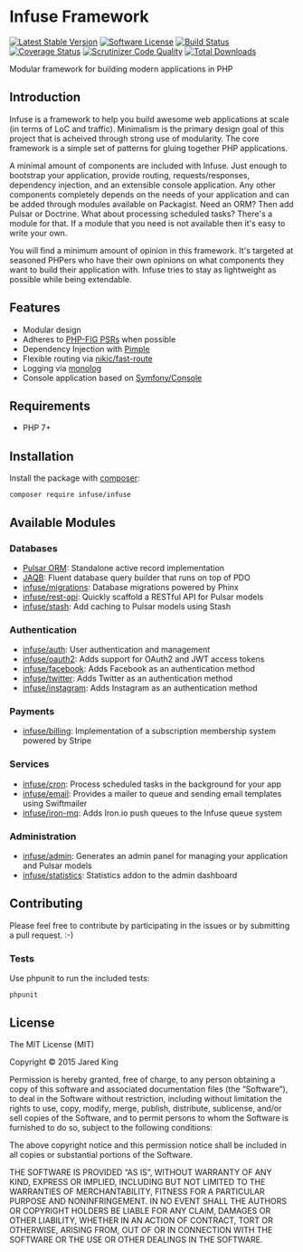 Infuse Framework
================

[![Latest Stable Version](https://poser.pugx.org/infuse/infuse/v/stable.svg?style=flat)](https://packagist.org/packages/infuse/infuse)
[![Software License](https://img.shields.io/badge/license-MIT-brightgreen.svg?style=flat)](LICENSE)
[![Build Status](https://travis-ci.org/infusephp/infuse.svg?branch=master&style=flat)](https://travis-ci.org/infusephp/infuse)
[![Coverage Status](https://coveralls.io/repos/infusephp/infuse/badge.svg?style=flat)](https://coveralls.io/r/infusephp/infuse)
[![Scrutinizer Code Quality](https://scrutinizer-ci.com/g/infusephp/infuse/badges/quality-score.png?b=master)](https://scrutinizer-ci.com/g/infusephp/infuse/?branch=master)
[![Total Downloads](https://poser.pugx.org/infuse/infuse/downloads.svg?style=flat)](https://packagist.org/packages/infuse/infuse)

Modular framework for building modern applications in PHP

## Introduction

Infuse is a framework to help you build awesome web applications at scale (in terms of LoC and traffic). Minimalism is the primary design goal of this project that is acheived through strong use of modularity. The core framework is a simple set of patterns for gluing together PHP applications.

A minimal amount of components are included with Infuse. Just enough to bootstrap your application, provide routing, requests/responses, dependency injection, and an extensible console application. Any other components completely depends on the needs of your application and can be added through modules available on Packagist. Need an ORM? Then add Pulsar or Doctrine. What about processing scheduled tasks? There's a module for that. If a module that you need is not available then it's easy to write your own.

You will find a minimum amount of opinion in this framework. It's targeted at seasoned PHPers who have their own opinions on what components they want to build their application with. Infuse tries to stay as lightweight as possible while being extendable.

## Features

- Modular design
- Adheres to [PHP-FIG PSRs](http://www.php-fig.org/psr/) when possible
- Dependency Injection with [Pimple](https://github.com/silexphp/Pimple)
- Flexible routing via [nikic/fast-route](https://github.com/nikic/FastRoute)
- Logging via [monolog](https://github.com/Seldaek/monolog)
- Console application based on [Symfony/Console](https://github.com/symfony/console)

## Requirements

- PHP 7+

## Installation

Install the package with [composer](http://getcomposer.org):

	composer require infuse/infuse

## Available Modules

### Databases

- [Pulsar ORM](https://github.com/jaredtking/pulsar): Standalone active record implementation
- [JAQB](https://github.com/jaredtking/jaqb): Fluent database query builder that runs on top of PDO
- [infuse/migrations](https://github.com/infusephp/migrations): Database migrations powered by Phinx
- [infuse/rest-api](https://github.com/infusephp/rest-api): Quickly scaffold a RESTful API for Pulsar models
- [infuse/stash](https://github.com/infusephp/stash): Add caching to Pulsar models using Stash

### Authentication

- [infuse/auth](https://github.com/infusephp/auth): User authentication and management
- [infuse/oauth2](https://github.com/infusephp/oauth2): Adds support for OAuth2 and JWT access tokens
- [infuse/facebook](https://github.com/infusephp/facebook): Adds Facebook as an authentication method
- [infuse/twitter](https://github.com/infusephp/twitter): Adds Twitter as an authentication method
- [infuse/instagram](https://github.com/infusephp/instagram): Adds Instagram as an authentication method

### Payments

- [infuse/billing](https://github.com/infusephp/billing): Implementation of a subscription membership system powered by Stripe

### Services

- [infuse/cron](https://github.com/infusephp/cron): Process scheduled tasks in the background for your app
- [infuse/email](https://github.com/infusephp/email): Provides a mailer to queue and sending email templates using Swiftmailer
- [infuse/iron-mq](https://github.com/infusephp/iron-mq): Adds Iron.io push queues to the Infuse queue system

### Administration

- [infuse/admin](https://github.com/infusephp/admin): Generates an admin panel for managing your application and Pulsar models
- [infuse/statistics](https://github.com/infusephp/statistics): Statistics addon to the admin dashboard

## Contributing

Please feel free to contribute by participating in the issues or by submitting a pull request. :-)

### Tests

Use phpunit to run the included tests:

	phpunit

## License

The MIT License (MIT)

Copyright © 2015 Jared King

Permission is hereby granted, free of charge, to any person obtaining a copy of this software and associated documentation files (the “Software”), to deal in the Software without restriction, including without limitation the rights to use, copy, modify, merge, publish, distribute, sublicense, and/or sell copies of the Software, and to permit persons to whom the Software is furnished to do so, subject to the following conditions:

The above copyright notice and this permission notice shall be included in all copies or substantial portions of the Software.

THE SOFTWARE IS PROVIDED “AS IS”, WITHOUT WARRANTY OF ANY KIND, EXPRESS OR IMPLIED, INCLUDING BUT NOT LIMITED TO THE WARRANTIES OF MERCHANTABILITY, FITNESS FOR A PARTICULAR PURPOSE AND NONINFRINGEMENT. IN NO EVENT SHALL THE AUTHORS OR COPYRIGHT HOLDERS BE LIABLE FOR ANY CLAIM, DAMAGES OR OTHER LIABILITY, WHETHER IN AN ACTION OF CONTRACT, TORT OR OTHERWISE, ARISING FROM, OUT OF OR IN CONNECTION WITH THE SOFTWARE OR THE USE OR OTHER DEALINGS IN THE SOFTWARE.